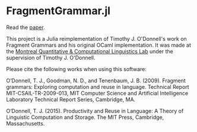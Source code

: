 # FragmentGrammar.jl

Read the [paper](https://github.com/yblainm/FragmentGrammar.jl/blob/dev/paper.pdf).

This project is a Julia reimplementation of Timothy J. O'Donnell's work on Fragment Grammars and his original OCaml implementation. It was made at the [Montreal Quantitative & Computational Linguistics Lab](https://mcqll.org/) under the supervision of Timothy J. O'Donnell.

Please cite the following works when using this software:

O’Donnell, T. J., Goodman, N. D., and Tenenbaum, J. B. (2009). Fragment grammars: Exploring computation and reuse in language. Technical Report MIT-CSAIL-TR-2009-013, MIT Computer Science and Artificial Intelligence Laboratory Technical Report Series, Cambridge, MA.

O’Donnell, T. J. (2015). Productivity and Reuse in Language: A Theory of Linguistic Computation and Storage. The MIT Press, Cambridge, Massachusetts.
